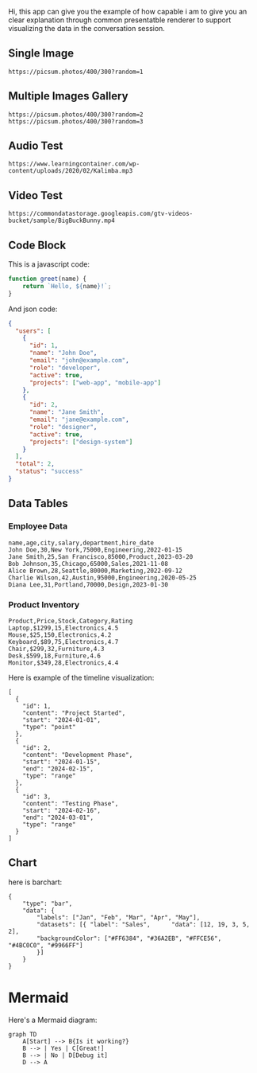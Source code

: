 Hi, this app can give you the example of how capable i am to give you an clear explanation through common presentatble
renderer to support visualizing the data in the conversation session.

## Single Image
```image
https://picsum.photos/400/300?random=1
```

## Multiple Images Gallery
```image
https://picsum.photos/400/300?random=2
https://picsum.photos/400/300?random=3
```

## Audio Test

```audio
https://www.learningcontainer.com/wp-content/uploads/2020/02/Kalimba.mp3
```

## Video Test

```video
https://commondatastorage.googleapis.com/gtv-videos-bucket/sample/BigBuckBunny.mp4
```

## Code Block

This is a javascript code:

```javascript
function greet(name) {
    return `Hello, ${name}!`;
}
```

And json code:

```json
{
  "users": [
    {
      "id": 1,
      "name": "John Doe",
      "email": "john@example.com",
      "role": "developer",
      "active": true,
      "projects": ["web-app", "mobile-app"]
    },
    {
      "id": 2,
      "name": "Jane Smith",
      "email": "jane@example.com",
      "role": "designer",
      "active": true,
      "projects": ["design-system"]
    }
  ],
  "total": 2,
  "status": "success"
}
```
## Data Tables

### Employee Data
```csv
name,age,city,salary,department,hire_date
John Doe,30,New York,75000,Engineering,2022-01-15
Jane Smith,25,San Francisco,85000,Product,2023-03-20
Bob Johnson,35,Chicago,65000,Sales,2021-11-08
Alice Brown,28,Seattle,80000,Marketing,2022-09-12
Charlie Wilson,42,Austin,95000,Engineering,2020-05-25
Diana Lee,31,Portland,70000,Design,2023-01-30
```

### Product Inventory
```table
Product,Price,Stock,Category,Rating
Laptop,$1299,15,Electronics,4.5
Mouse,$25,150,Electronics,4.2
Keyboard,$89,75,Electronics,4.7
Chair,$299,32,Furniture,4.3
Desk,$599,18,Furniture,4.6
Monitor,$349,28,Electronics,4.4
```

Here is  example of the timeline visualization:

```timeline
[
  {
    "id": 1,
    "content": "Project Started",
    "start": "2024-01-01",
    "type": "point"
  },
  {
    "id": 2,
    "content": "Development Phase",
    "start": "2024-01-15",
    "end": "2024-02-15",
    "type": "range"
  },
  {
    "id": 3,
    "content": "Testing Phase",
    "start": "2024-02-16",
    "end": "2024-03-01",
    "type": "range"
  }
]
```

## Chart
here is barchart:

```chart
{
    "type": "bar",
    "data": {
        "labels": ["Jan", "Feb", "Mar", "Apr", "May"],
        "datasets": [{ "label": "Sales",      "data": [12, 19, 3, 5, 2],
        "backgroundColor": ["#FF6384", "#36A2EB", "#FFCE56", "#4BC0C0", "#9966FF"]
        }]
    }
}
```
# Mermaid
Here's a Mermaid diagram:
```mermaid
graph TD
    A[Start] --> B{Is it working?} 
    B --> | Yes | C[Great!] 
    B --> | No | D[Debug it] 
    D --> A 
```